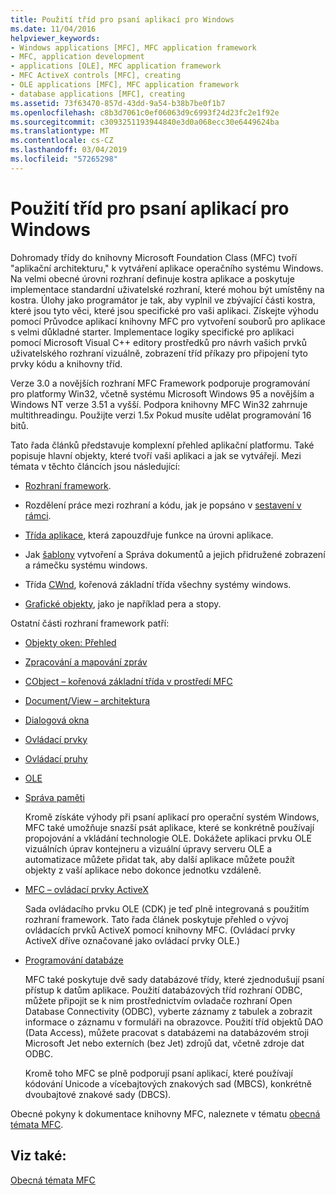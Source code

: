 ```yaml
---
title: Použití tříd pro psaní aplikací pro Windows
ms.date: 11/04/2016
helpviewer_keywords:
- Windows applications [MFC], MFC application framework
- MFC, application development
- applications [OLE], MFC application framework
- MFC ActiveX controls [MFC], creating
- OLE applications [MFC], MFC application framework
- database applications [MFC], creating
ms.assetid: 73f63470-857d-43dd-9a54-b38b7be0f1b7
ms.openlocfilehash: c8b3d7061c0ef06063d9c6993f24d23fc2e1f92e
ms.sourcegitcommit: c3093251193944840e3d0a068ecc30e6449624ba
ms.translationtype: MT
ms.contentlocale: cs-CZ
ms.lasthandoff: 03/04/2019
ms.locfileid: "57265298"
---
```

# <a name="using-the-classes-to-write-applications-for-windows"></a>Použití tříd pro psaní aplikací pro Windows

Dohromady třídy do knihovny Microsoft Foundation Class (MFC) tvoří "aplikační architekturu," k vytváření aplikace operačního systému Windows. Na velmi obecné úrovni rozhraní definuje kostra aplikace a poskytuje implementace standardní uživatelské rozhraní, které mohou být umístěny na kostra. Úlohy jako programátor je tak, aby vyplnil ve zbývající části kostra, které jsou tyto věci, které jsou specifické pro vaši aplikaci. Získejte výhodu pomocí Průvodce aplikací knihovny MFC pro vytvoření souborů pro aplikace s velmi důkladné starter. Implementace logiky specifické pro aplikaci pomocí Microsoft Visual C++ editory prostředků pro návrh vašich prvků uživatelského rozhraní vizuálně, zobrazení tříd příkazy pro připojení tyto prvky kódu a knihovny tříd.

Verze 3.0 a novějších rozhraní MFC Framework podporuje programování pro platformy Win32, včetně systému Microsoft Windows 95 a novějším a Windows NT verze 3.51 a vyšší. Podpora knihovny MFC Win32 zahrnuje multithreadingu. Použijte verzi 1.5*x* Pokud musíte udělat programování 16 bitů.

Tato řada článků představuje komplexní přehled aplikační platformu. Také popisuje hlavní objekty, které tvoří vaši aplikaci a jak se vytvářejí. Mezi témata v těchto článcích jsou následující:

- [Rozhraní framework](../mfc/framework-mfc.md).

- Rozdělení práce mezi rozhraní a kódu, jak je popsáno v [sestavení v rámci](../mfc/building-on-the-framework.md).

- [Třída aplikace](../mfc/cwinapp-the-application-class.md), která zapouzdřuje funkce na úrovni aplikace.

- Jak [šablony](../mfc/document-templates-and-the-document-view-creation-process.md) vytvoření a Správa dokumentů a jejich přidružené zobrazení a rámečku systému windows.

- Třída [CWnd](../mfc/window-objects.md), kořenová základní třída všechny systémy windows.

- [Grafické objekty](../mfc/graphic-objects.md), jako je například pera a stopy.

Ostatní části rozhraní framework patří:

- [Objekty oken: Přehled](../mfc/window-objects.md)

- [Zpracování a mapování zpráv](../mfc/message-handling-and-mapping.md)

- [CObject – kořenová základní třída v prostředí MFC](../mfc/using-cobject.md)

- [Document/View – architektura](../mfc/document-view-architecture.md)

- [Dialogová okna](../mfc/dialog-boxes.md)

- [Ovládací prvky](../mfc/controls-mfc.md)

- [Ovládací pruhy](../mfc/control-bars.md)

- [OLE](../mfc/ole-in-mfc.md)

- [Správa paměti](../mfc/memory-management.md)

   Kromě získáte výhody při psaní aplikací pro operační systém Windows, MFC také umožňuje snazší psát aplikace, které se konkrétně používají propojování a vkládání technologie OLE. Dokážete aplikaci prvku OLE vizuálních úprav kontejneru a vizuální úpravy serveru OLE a automatizace můžete přidat tak, aby další aplikace můžete použít objekty z vaší aplikace nebo dokonce jednotku vzdáleně.

- [MFC – ovládací prvky ActiveX](../mfc/mfc-activex-controls.md)

   Sada ovládacího prvku OLE (CDK) je teď plně integrovaná s použitím rozhraní framework. Tato řada článek poskytuje přehled o vývoj ovládacích prvků ActiveX pomocí knihovny MFC. (Ovládací prvky ActiveX dříve označované jako ovládací prvky OLE.)

- [Programování databáze](../data/data-access-programming-mfc-atl.md)

   MFC také poskytuje dvě sady databázové třídy, které zjednodušují psaní přístup k datům aplikace. Použití databázových tříd rozhraní ODBC, můžete připojit se k nim prostřednictvím ovladače rozhraní Open Database Connectivity (ODBC), vyberte záznamy z tabulek a zobrazit informace o záznamu v formuláři na obrazovce. Použití tříd objektů DAO (Data Access), můžete pracovat s databázemi na databázovém stroji Microsoft Jet nebo externích (bez Jet) zdrojů dat, včetně zdroje dat ODBC.

   Kromě toho MFC se plně podporují psaní aplikací, které používají kódování Unicode a vícebajtových znakových sad (MBCS), konkrétně dvoubajtové znakové sady (DBCS).

Obecné pokyny k dokumentace knihovny MFC, naleznete v tématu [obecná témata MFC](../mfc/general-mfc-topics.md).

## <a name="see-also"></a>Viz také:

[Obecná témata MFC](../mfc/general-mfc-topics.md)
